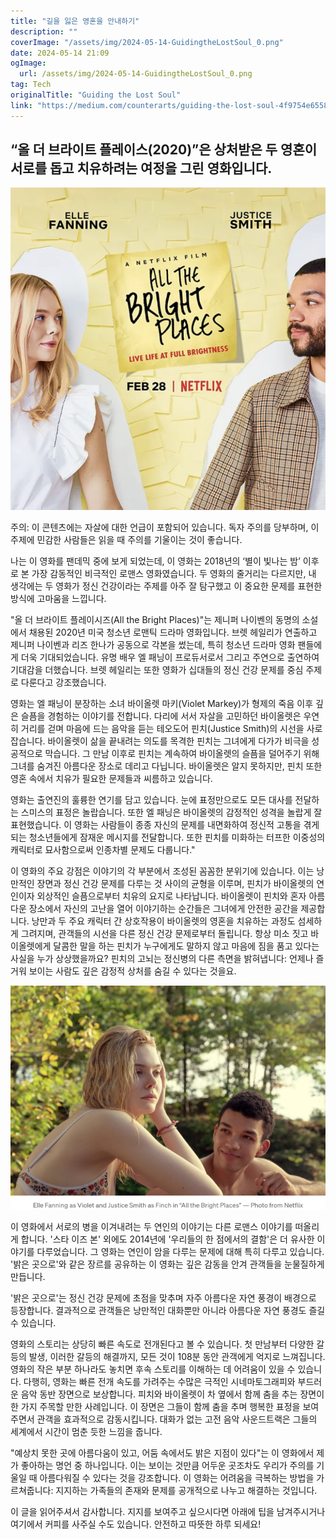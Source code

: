```yaml
---
title: "길을 잃은 영혼을 안내하기"
description: ""
coverImage: "/assets/img/2024-05-14-GuidingtheLostSoul_0.png"
date: 2024-05-14 21:09
ogImage: 
  url: /assets/img/2024-05-14-GuidingtheLostSoul_0.png
tag: Tech
originalTitle: "Guiding the Lost Soul"
link: "https://medium.com/counterarts/guiding-the-lost-soul-4f9754e6558a"
---
```



## “올 더 브라이트 플레이스(2020)”은 상처받은 두 영혼이 서로를 돕고 치유하려는 여정을 그린 영화입니다.

![Image](/assets/img/2024-05-14-GuidingtheLostSoul_0.png)

주의: 이 콘텐츠에는 자살에 대한 언급이 포함되어 있습니다. 독자 주의를 당부하며, 이 주제에 민감한 사람들은 읽을 때 주의를 기울이는 것이 좋습니다.

나는 이 영화를 팬데믹 중에 보게 되었는데, 이 영화는 2018년의 ‘별이 빛나는 밤’ 이후로 본 가장 감동적인 비극적인 로맨스 영화였습니다. 두 영화의 줄거리는 다르지만, 내 생각에는 두 영화가 정신 건강이라는 주제를 아주 잘 탐구했고 이 중요한 문제를 표현한 방식에 고마움을 느낍니다.



"올 더 브라이트 플레이시즈(All the Bright Places)"는 제니퍼 나이벤의 동명의 소설에서 채용된 2020년 미국 청소년 로맨틱 드라마 영화입니다. 브렛 헤일리가 연출하고 제니퍼 나이벤과 리즈 한나가 공동으로 각본을 썼는데, 특히 청소년 드라마 영화 팬들에게 더욱 기대되었습니다. 유명 배우 엘 패닝이 프로듀서로서 그리고 주연으로 출연하여 기대감을 더했습니다. 브렛 헤일리는 또한 영화가 십대들의 정신 건강 문제를 중심 주제로 다룬다고 강조했습니다.

영화는 엘 패닝이 분장하는 소녀 바이올렛 마키(Violet Markey)가 형제의 죽음 이후 깊은 슬픔을 경험하는 이야기를 전합니다. 다리에 서서 자살을 고민하던 바이올렛은 우연히 거리를 걷며 마음에 드는 음악을 듣는 테오도어 핀치(Justice Smith)의 시선을 사로잡습니다. 바이올렛이 삶을 끝내려는 의도를 목격한 핀치는 그녀에게 다가가 비극을 성공적으로 막습니다. 그 만남 이후로 핀치는 계속하여 바이올렛의 슬픔을 덜어주기 위해 그녀를 숨겨진 아름다운 장소로 데리고 다닙니다. 바이올렛은 알지 못하지만, 핀치 또한 영혼 속에서 치유가 필요한 문제들과 씨름하고 있습니다.

영화는 출연진의 훌륭한 연기를 담고 있습니다. 눈에 표정만으로도 모든 대사를 전달하는 스미스의 표정은 놀랍습니다. 또한 엘 패닝은 바이올렛의 감정적인 성격을 놀랍게 잘 표현했습니다. 이 영화는 사람들이 종종 자신의 문제를 내면화하여 정신적 고통을 겪게 되는 청소년들에게 잠재운 메시지를 전달합니다. 또한 핀치를 미화하는 터프한 이중성의 캐릭터로 묘사함으로써 인종차별 문제도 다룹니다."



이 영화의 주요 강점은 이야기의 각 부분에서 조성된 꼼꼼한 분위기에 있습니다. 이는 낭만적인 장면과 정신 건강 문제를 다루는 것 사이의 균형을 이루며, 핀치가 바이올렛의 연인이자 외상적인 슬픔으로부터 치유의 요지로 나타납니다. 바이올렛이 핀치와 혼자 아름다운 장소에서 자신의 고난을 열어 이야기하는 순간들은 그녀에게 안전한 공간을 제공합니다. 낭만과 두 주요 캐릭터 간 상호작용이 바이올렛의 영혼을 치유하는 과정도 섬세하게 그려지며, 관객들의 시선을 다른 정신 건강 문제로부터 돌립니다. 항상 미소 짓고 바이올렛에게 달콤한 말을 하는 핀치가 누구에게도 말하지 않고 마음에 짐을 품고 있다는 사실을 누가 상상했을까요? 핀치의 고뇌는 정신병의 다른 측면을 밝혀냅니다: 언제나 즐거워 보이는 사람도 깊은 감정적 상처를 숨길 수 있다는 것을요.

![image](/assets/img/2024-05-14-GuidingtheLostSoul_2.png)

이 영화에서 서로의 병을 이겨내려는 두 연인의 이야기는 다른 로맨스 이야기를 떠올리게 합니다. '스타 이즈 본' 외에도 2014년에 '우리들의 한 점에서의 결함'은 더 유사한 이야기를 다루었습니다. 그 영화는 연인이 암을 다루는 문제에 대해 특히 다루고 있습니다. '밝은 곳으로'와 같은 장르를 공유하는 이 영화는 깊은 감동을 안겨 관객들을 눈물질하게 만듭니다.

'밝은 곳으로'는 정신 건강 문제에 초점을 맞추며 자주 아름다운 자연 풍경이 배경으로 등장합니다. 결과적으로 관객들은 낭만적인 대화뿐만 아니라 아름다운 자연 풍경도 즐길 수 있습니다.



영화의 스토리는 상당히 빠른 속도로 전개된다고 볼 수 있습니다. 첫 만남부터 다양한 갈등의 발생, 이러한 갈등의 해결까지, 모든 것이 108분 동안 관객에게 억지로 느껴집니다. 영화의 작은 부분 하나라도 놓치면 후속 스토리를 이해하는 데 어려움이 있을 수 있습니다. 다행히, 영화는 빠른 전개 속도를 가려주는 수많은 극적인 시네마토그래피와 부드러운 음악 동반 장면으로 보상합니다. 피치와 바이올렛이 차 옆에서 함께 춤을 추는 장면이 한 가지 주목할 만한 사례입니다. 이 장면은 그들이 함께 춤을 추며 행복한 표정을 보여주면서 관객을 효과적으로 감동시킵니다. 대화가 없는 고전 음악 사운드트랙은 그들의 세계에서 시간이 멈춘 듯한 느낌을 줍니다.

"예상치 못한 곳에 아름다움이 있고, 어둠 속에서도 밝은 지점이 있다"는 이 영화에서 제가 좋아하는 명언 중 하나입니다. 이는 보이는 것만큼 어두운 곳조차도 우리가 주의를 기울일 때 아름다워질 수 있다는 것을 강조합니다. 이 영화는 어려움을 극복하는 방법을 가르쳐줍니다: 지지하는 가족들의 존재와 문제를 공개적으로 나누고 해결하는 것입니다.

이 글을 읽어주셔서 감사합니다. 지지를 보여주고 싶으시다면 아래에 팁을 남겨주시거나 여기에서 커피를 사주실 수도 있습니다. 안전하고 따뜻한 하루 되세요!